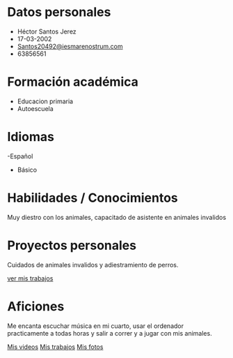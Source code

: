 # Datos personales

- Héctor Santos Jerez
- 17-03-2002
- Santos20492@iesmarenostrum.com
- 63856561

# Formación académica
- Educacion primaria
- Autoescuela
 
# Idiomas

-Español
- Básico

# Habilidades / Conocimientos

Muy diestro con los animales, capacitado de asistente en animales invalidos 

# Proyectos personales

Cuidados de animales invalidos y adiestramiento de perros.

[ver mis trabajos](trabajos.md)

# Aficiones 

Me encanta escuchar música en mi cuarto, usar el ordenador practicamente a todas horas y salir a correr y a jugar con mis animales.


[Mis videos](videos.md)   [Mis trabajos](trabajos.md)    [Mis fotos](imagenes.md)
